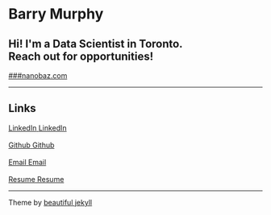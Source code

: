 # Barry Murphy
## Hi! I'm a Data Scientist in Toronto.<br>Reach out for opportunities!

[###nanobaz.com](https://nanobaz.com/)

---
## Links

<div class="row">
  <div class="col-md-3">
  <a href="https://www.linkedin.com/in/barryemurphy"
  class="btn btn-social-icon btn-linkedin" title="LinkedIn">
  <span class="fa fa-fw fa-linkedin" aria-hidden="true"></span>
  <span class="sr-only">LinkedIn</span>
  </a> <a href="https://www.linkedin.com/in/barryemurphy">LinkedIn</a><br>&nbsp;
  </div>
  <div class="col-md-3">
  <a href="https://github.com/baztastic"
  class="btn btn-social-icon btn-github" title="Github">
  <span class="fa fa-fw fa-github" aria-hidden="true"></span>
  <span class="sr-only">Github</span>
  </a> <a href="https://github.com/baztastic">Github</a><br>&nbsp;
  </div>
  <div class="col-md-3">
  <a href="mailto:barryemurphy3@gmail.com"
  class="btn btn-social-icon btn-google" title="Email">
  <span class="fa fa-fw fa-envelope" aria-hidden="true"></span>
  <span class="sr-only">Email</span>
  </a> <a href="mailto:barryemurphy3@gmail.com">Email</a><br>&nbsp;
  </div>
  <div class="col-md-3">
  <a href="resume"
  class="btn btn-social-icon btn-dropbox" title="Resume">
  <span class="fa fa-fw fa-file" aria-hidden="true">
  </span><span class="sr-only">Resume</span>
  </a> <a href="resume">Resume</a>
  </div>
</div>

---

Theme by [beautiful jekyll](https://deanattali.com/beautiful-jekyll/)
